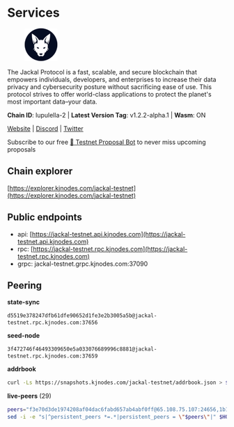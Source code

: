 # Services

<figure><img src="https://raw.githubusercontent.com/kj89/cosmos-images/main/logos/jackal.png" alt=""><figcaption></figcaption></figure>

The Jackal Protocol is a fast, scalable, and secure blockchain that empowers  individuals, developers, and enterprises to increase their data privacy and  cybersecurity posture without sacrificing ease of use. This protocol strives  to offer world-class applications to protect the planet's most important data–your data.

**Chain ID**: lupulella-2 | **Latest Version Tag**: v1.2.2-alpha.1 | **Wasm**: ON

[Website](https://jackalprotocol.com) | [Discord](https://discord.com/invite/5GKym3p6rj) | [Twitter](https://twitter.com/Jackal_Protocol)



Subscribe to our free [🤖 Testnet Proposal Bot](https://t.me/kjnodes_testnet_proposal_bot) to never miss upcoming proposals


## Chain explorer
[https://explorer.kjnodes.com/jackal-testnet](https://explorer.kjnodes.com/jackal-testnet)

## Public endpoints

* api: [https://jackal-testnet.api.kjnodes.com](https://jackal-testnet.api.kjnodes.com)
* rpc: [https://jackal-testnet.rpc.kjnodes.com](https://jackal-testnet.rpc.kjnodes.com)
* grpc: jackal-testnet.grpc.kjnodes.com:37090

## Peering

**state-sync**

```text
d5519e378247dfb61dfe90652d1fe3e2b3005a5b@jackal-testnet.rpc.kjnodes.com:37656
```

**seed-node**

```text
3f472746f46493309650e5a033076689996c8881@jackal-testnet.rpc.kjnodes.com:37659
```

**addrbook**
```bash
curl -Ls https://snapshots.kjnodes.com/jackal-testnet/addrbook.json > $HOME/.canine/config/addrbook.json
```

**live-peers** (29)
```bash
peers="f3e70d3de1974208af04dac6fabd657ab4abf0ff@65.108.75.107:24656,1b191fb9ef837dec648136097f94925a15dd85ab@213.170.135.20:26516,d5519e378247dfb61dfe90652d1fe3e2b3005a5b@65.109.68.190:37656,712dd67b7abe08577d394e90a4930492c8f7d2ee@65.108.124.219:41656,5c2a752c9b1952dbed075c56c600c3a79b58c395@195.3.220.57:26906,cf3921d374ad226e4b2248626c285302cba5e55e@141.95.33.39:26656,0394449cab5a29f24dd4f37683d3b7622f27c0fc@65.108.206.118:61156,2cdaa56d0778b20be8430069eefeab2138190355@78.46.106.75:37656,11b91d243d43e761c96cfbf49f2f2bd06cce2df8@65.109.23.114:17556,9a2c091798681f89b11f8eea370bf9c6284437c5@167.86.115.183:26656,09d9127972ded9e22f9f11833ed7fcfa149cf1fa@65.109.92.240:19126,3aaeda343f226f9f2f00eeda53a20db438449c8c@89.58.45.204:46656,34bb04a3e226493e5d142c74bf78d2ed2803ee9d@213.133.100.172:27464,5eedbfbe64b942f4ab54db3842acf3bfab034c24@161.97.74.88:46656,ec78732a7d5bdc1e27e8d7ac1bffe3881c9fb271@65.108.226.183:17556,dc84774683298e57a848b59b7c0d1a70477b4fc1@213.239.207.175:48656,ff5171d91cb033670238998dc84bdf69468bb053@51.89.232.234:27686,84af58201840781a0a62449d1dcdb0ad0cf5bdb3@91.223.3.144:26356,b549c1092e37db22576e31f19cbec4b1b3b36503@116.202.227.117:37656,27238e2f804bf28a14c186a2e0f0ceaae0d2588f@176.9.98.24:30566,4ea723e652f11433734ae2aa6f364ef0510d6636@16.163.74.176:26626,a0f726a3dffb45d9cbde0913701bd757fcd7e434@157.90.2.254:36656,2ededbdbd98580e22ae8c3676e37b6e1fc1d987b@142.132.248.253:23656,80420ad774e622bda8e1dfa9b80da11eee7eed1f@144.126.140.252:29656,fd5b3021fe67406e63c1a3e3e89cb243bc0791c9@65.109.32.174:32656,3c6d856a429224201d78c7f28026874d10a27f57@5.75.227.78:26656,bb36af02fd6e50f3bedbc58b3589bdc203d896fc@103.19.25.157:26656,d3677c7a3f9ef42d5ba213ae84c4c5749f4ee787@44.204.38.21:26656,8a11570dbaa0f4d98ca2ef0ad117e9c1154d81b9@65.108.230.113:19126"
sed -i -e "s|^persistent_peers *=.*|persistent_peers = \"$peers\"|" $HOME/.canine/config/config.toml
```
